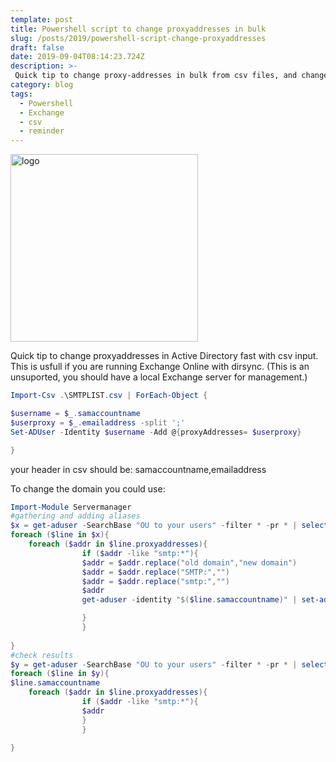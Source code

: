 ```yaml
---
template: post
title: Powershell script to change proxyaddresses in bulk
slug: /posts/2019/powershell-script-change-proxyaddresses
draft: false
date: 2019-09-04T08:14:23.724Z
description: >-
 Quick tip to change proxy-addresses in bulk from csv files, and change / adds domains if you are changing email-domain in O365 without local Exchange
category: blog
tags:
  - Powershell
  - Exchange
  - csv
  - reminder
---
```

<img src="/media/powershell-logo.png" alt="logo" width="300"/>

Quick tip to change proxyaddresses in Active Directory fast with csv input. This is usfull if you are running Exchange Online with dirsync. (This is an unsuported, you should have a local Exchange server for management.)

```powershell
Import-Csv .\SMTPLIST.csv | ForEach-Object {

$username = $_.samaccountname
$userproxy = $_.emailaddress -split ';'
Set-ADUser -Identity $username -Add @{proxyAddresses= $userproxy}

}
```

your header in csv should be: samaccountname,emailaddress

To change the domain you could use:

```powershell
Import-Module Servermanager
#gathering and adding aliases
$x = get-aduser -SearchBase "OU to your users" -filter * -pr * | select SAMAccountname,UserPrincipalName,proxyaddresses
foreach ($line in $x){
    foreach ($addr in $line.proxyaddresses){
                if ($addr -like "smtp:*"){
                $addr = $addr.replace("old domain","new domain")
                $addr = $addr.replace("SMTP:","")
                $addr = $addr.replace("smtp:","")
                $addr
                get-aduser -identity "$($line.samaccountname)" | set-aduser -add @{'ProxyAddresses'=@("smtp:$($addr)")}

                }
                }
               
}
#check results
$y = get-aduser -SearchBase "OU to your users" -filter * -pr * | select SAMAccountname,UserPrincipalName,proxyaddresses
foreach ($line in $y){
$line.samaccountname
    foreach ($addr in $line.proxyaddresses){
                if ($addr -like "smtp:*"){
                $addr
                }
                }
               
}
```